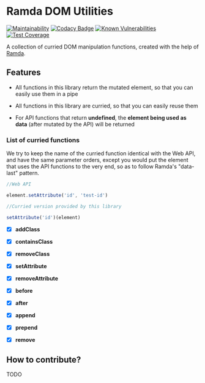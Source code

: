 # Ramda DOM Utilities

[![Maintainability](https://api.codeclimate.com/v1/badges/09d6cd7166295e953d9b/maintainability)](https://codeclimate.com/github/winston0410/ramda-dom-utilities/maintainability) [![Codacy Badge](https://app.codacy.com/project/badge/Grade/0177a95320534809b107fa55ca567cf6)](https://www.codacy.com/manual/winston0410/ramda-dom-utilities?utm_source=github.com&utm_medium=referral&utm_content=winston0410/ramda-dom-utilities&utm_campaign=Badge_Grade) [![Known Vulnerabilities](https://snyk.io/test/github/winston0410/ramda-dom-utilities/badge.svg?targetFile=package.json)](https://snyk.io/test/github/winston0410/ramda-dom-utilities?targetFile=package.json) [![Test Coverage](https://api.codeclimate.com/v1/badges/09d6cd7166295e953d9b/test_coverage)](https://codeclimate.com/github/winston0410/ramda-dom-utilities/test_coverage)

A collection of curried DOM manipulation functions, created with the help of [Ramda](https://ramdajs.com/).

## Features

- All functions in this library return the mutated element, so that you can easily use them in a pipe

- All functions in this library are curried, so that you can easily reuse them

- For API functions that return **undefined**, the **element being used as data** (after mutated by the API) will be returned

### List of curried functions

We try to keep the name of the curried function identical with the Web API, and have the same parameter orders, except you would put the element that uses the API functions to the very end, so as to follow Ramda's "data-last" pattern.

```javascript
//Web API

element.setAttribute('id', 'test-id')

//Curried version provided by this library

setAttribute('id')(element)
```

- [x] **addClass**

- [x] **containsClass**

- [x] **removeClass**

- [x] **setAttribute**

- [x] **removeAttribute**

- [x] **before**

- [x] **after**

- [x] **append**

- [x] **prepend**

- [x] **remove**

## How to contribute?

TODO
